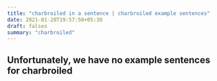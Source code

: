```yaml
---
title: "charbroiled in a sentence | charbroiled example sentences"
date: 2021-01-20T19:57:50+05:30
draft: falses
summary: "charbroiled"
---
```

## Unfortunately, we have no example sentences for charbroiled                 
